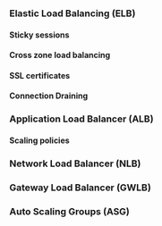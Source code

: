 ### Elastic Load Balancing (ELB)

#### Sticky sessions

#### Cross zone load balancing

#### SSL certificates

#### Connection Draining

### Application Load Balancer (ALB)

#### Scaling policies

### Network Load Balancer (NLB)

### Gateway Load Balancer (GWLB)

### Auto Scaling Groups (ASG)
